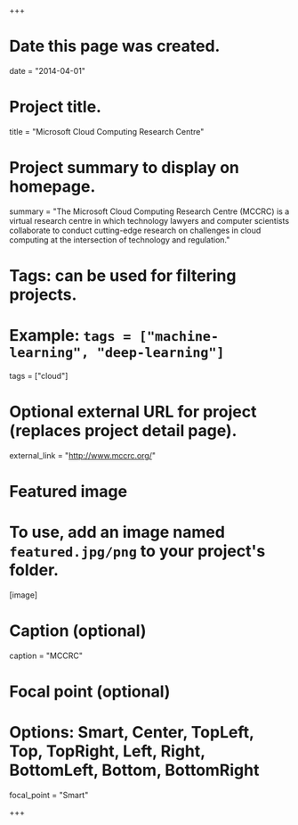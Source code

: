 +++
# Date this page was created.
date = "2014-04-01"

# Project title.
title = "Microsoft Cloud Computing Research Centre"

# Project summary to display on homepage.
summary = "The Microsoft Cloud Computing Research Centre (MCCRC) is a virtual research centre in which technology lawyers and computer scientists collaborate to conduct cutting-edge research on challenges in cloud computing at the intersection of technology and regulation."

# Tags: can be used for filtering projects.
# Example: `tags = ["machine-learning", "deep-learning"]`
tags = ["cloud"]

# Optional external URL for project (replaces project detail page).
external_link = "http://www.mccrc.org/"

# Featured image
# To use, add an image named `featured.jpg/png` to your project's folder.
[image]
# Caption (optional)
caption = "MCCRC"

# Focal point (optional)
# Options: Smart, Center, TopLeft, Top, TopRight, Left, Right, BottomLeft, Bottom, BottomRight
focal_point = "Smart"

+++

